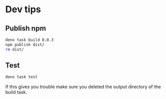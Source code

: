 # Dev tips

## Publish npm

```sh
deno task build 0.0.3
npm publish dist/
rm dist/
```

## Test

```sh
deno task test
```

If this gives you trouble make sure you deleted the output directory of the
build task.
